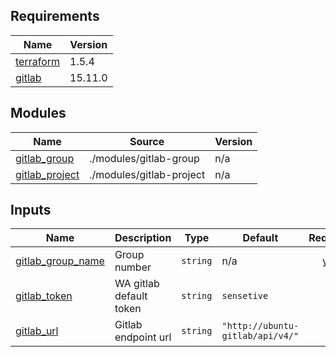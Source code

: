 <!-- BEGIN_TF_DOCS -->
## Requirements

| Name | Version |
|------|---------|
| <a name="requirement_terraform"></a> [terraform](#requirement\_terraform) | 1.5.4 |
| <a name="requirement_gitlab"></a> [gitlab](#requirement\_gitlab) | 15.11.0 |

## Modules

| Name | Source | Version |
|------|--------|---------|
| <a name="module_gitlab_group"></a> [gitlab\_group](#module\_gitlab\_group) | ./modules/gitlab-group | n/a |
| <a name="module_gitlab_project"></a> [gitlab\_project](#module\_gitlab\_project) | ./modules/gitlab-project | n/a |

## Inputs

| Name | Description | Type | Default | Required |
|------|-------------|------|---------|:--------:|
| <a name="input_gitlab_group_name"></a> [gitlab\_group\_name](#input\_gitlab\_group\_name) | Group number | `string` | n/a | yes |
| <a name="input_gitlab_token"></a> [gitlab\_token](#input\_gitlab\_token) | WA gitlab default token | `string` | `sensetive` | no |
| <a name="input_gitlab_url"></a> [gitlab\_url](#input\_gitlab\_url) | Gitlab endpoint url | `string` | `"http://ubuntu-gitlab/api/v4/"` | no |
<!-- END_TF_DOCS -->